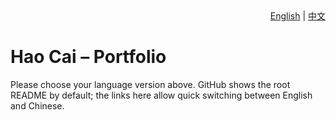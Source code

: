 <div align="right"><a href="../README.en.md">English</a> | <a href="../README.zh.md">中文</a></div>

# Hao Cai – Portfolio

Please choose your language version above. GitHub shows the root README by default; the links here allow quick switching between English and Chinese.

